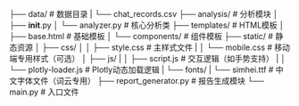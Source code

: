 ├── data/                # 数据目录
|   └── chat_records.csv
├── analysis/            # 分析模块
│   ├── __init__.py
│   └── analyzer.py      # 核心分析类
├── templates/           # HTML模板
│   ├── base.html        # 基础模板
│   └── components/      # 组件模板
├── static/              # 静态资源
│   ├── css/
│   │   ├── style.css          # 主样式文件
|   │   └── mobile.css         # 移动端专用样式（可选）
│   ├── js/
|   │   ├── script.js          # 交互逻辑（如手势支持）
|   │   └── plotly-loader.js   # Plotly动态加载逻辑
|   └── fonts/
|       └── simhei.ttf         # 中文字体文件（词云专用）
├── report_generator.py  # 报告生成模块
└── main.py              # 入口文件